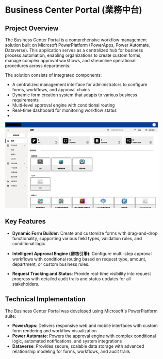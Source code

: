 # Business Center Portal (業務中台)

## Project Overview
The Business Center Portal is a comprehensive workflow management solution built on Microsoft PowerPlatform (PowerApps, Power Automate, Dataverse). This application serves as a centralized hub for business process automation, enabling organizations to create custom forms, manage complex approval workflows, and streamline operational procedures across departments.

The solution consists of integrated components:
- A centralized management interface for administrators to configure forms, workflows, and approval chains
- Dynamic form creation system that adapts to various business requirements
- Multi-level approval engine with conditional routing
- Real-time dashboard for monitoring workflow status
- 
![Analytics Dashboard](images/BusinessPortal1.png)


## Key Features

- **Dynamic Form Builder**: Create and customize forms with drag-and-drop functionality, supporting various field types, validation rules, and conditional logic.

- **Intelligent Approval Engine (審核引擎)**: Configure multi-step approval workflows with conditional routing based on request type, amount, department, or custom business rules.

- **Request Tracking and Status**: Provide real-time visibility into request progress with detailed audit trails and status updates for all stakeholders.
  



## Technical Implementation
The Business Center Portal was developed using Microsoft's PowerPlatform suite:
- **PowerApps**: Delivers responsive web and mobile interfaces with custom form rendering and workflow visualization
- **Power Automate**: Powers the approval engine with complex conditional logic, automated notifications, and system integrations
- **Dataverse**: Provides secure, scalable data storage with advanced relationship modeling for forms, workflows, and audit trails
